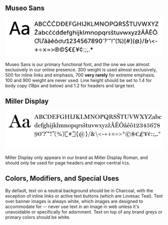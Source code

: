 ## Museo Sans
![Museo Sans](museo-sans.svg)

Museo Sans is our primary functional font, and the one we use almost exclusively in our online presence. 300 weight is used almost exclusively, 500 for inline links and emphasis, 700 **very rarely** for extreme emphasis. 100 and 900 weight are never used. Line height should be set to 1.4 for body copy (18px and below) and 1.2 for headers and large text.



## Miller Display
![Miller Display](miller-display.svg)

Miller Display only appears in our brand as Miller Display Roman, and should only be used for page headers and major central `h1`s.



## Colors, Modifiers, and Special Uses

By default, text on a neutral background should be in Charcoal, with the exception of inline links or active text buttons (which are Lovesac Teal). Text over banner images is always white, which images are designed to accommodate for -- never use text in an image in web unless it's unavoidable or specifically for adornment. Text on top of any brand greys or primary colors should be white.
